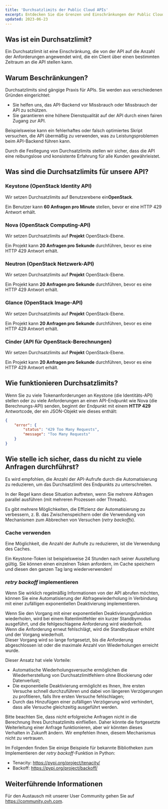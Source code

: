 ```yaml
---
title: 'Durchsatzlimits der Public Cloud APIs'
excerpt: Entdecken Sie die Grenzen und Einschränkungen der Public Cloud API
updated: 2023-06-23
---
```


## Was ist ein Durchsatzlimit?

Ein Durchsatzlimit ist eine Einschränkung, die von der API auf die Anzahl der Anforderungen angewendet wird, die ein Client über einen bestimmten Zeitraum an die API stellen kann.

## Warum Beschränkungen?

Durchsatzlimits sind gängige Praxis für APIs. Sie werden aus verschiedenen Gründen eingerichtet:

- Sie helfen uns, das API-Backend vor Missbrauch oder Missbrauch der API zu schützen.
- Sie garantieren eine höhere Dienstqualität auf der API durch einen fairen Zugang zur API.

Beispielsweise kann ein fehlerhaftes oder falsch optimiertes Skript versuchen, die API übermäßig zu verwenden, was zu Leistungsproblemen beim API-Backend führen kann. 

Durch die Festlegung von Durchsatzlimits stellen wir sicher, dass die API eine reibungslose und konsistente Erfahrung für alle Kunden gewährleistet.

## Was sind die Durchsatzlimits für unsere API?

### Keystone (OpenStack Identity API)

Wir setzen Durchsatzlimits auf Benutzerebene ein**OpenStack**.

Ein Benutzer kann **60 Anfragen pro Minute** stellen, bevor er eine HTTP 429 Antwort erhält.

### Nova (OpenStack Computing-API)

Wir setzen Durchsatzlimits auf **Projekt** OpenStack-Ebene.

Ein Projekt kann **20 Anfragen pro Sekunde** durchführen, bevor es eine HTTP 429 Antwort erhält.

### Neutron (OpenStack Netzwerk-API)

Wir setzen Durchsatzlimits auf **Projekt** OpenStack-Ebene.

Ein Projekt kann **20 Anfragen pro Sekunde** durchführen, bevor es eine HTTP 429 Antwort erhält.

### Glance (OpenStack Image-API)

Wir setzen Durchsatzlimits auf **Projekt** OpenStack-Ebene.

Ein Projekt kann **20 Anfragen pro Sekunde** durchführen, bevor es eine HTTP 429 Antwort erhält.

### Cinder (API für OpenStack-Berechnungen)

Wir setzen Durchsatzlimits auf **Projekt** OpenStack-Ebene.

Ein Projekt kann **20 Anfragen pro Sekunde** durchführen, bevor es eine HTTP 429 Antwort erhält.

## Wie funktionieren Durchsatzlimits?

Wenn Sie zu viele Tokenanforderungen an Keystone (die Identitäts-API) stellen oder zu viele Anforderungen an einen API-Endpunkt wie Nova (die Berechnungs-API) senden, beginnt der Endpunkt mit einem **HTTP 429** Antwortcode, der ein JSON-Objekt wie dieses enthält:

```json
{
    "error": {
        "status": "429 Too Many Requests",
        "message": "Too Many Requests"
    }
}
```

## Wie stelle ich sicher, dass du nicht zu viele Anfragen durchführst?

Es wird empfohlen, die Anzahl der API-Aufrufe durch die Automatisierung zu reduzieren, um das Durchsatzlimit des Endpunkts zu unterschreiten.

In der Regel kann diese Situation auftreten, wenn Sie mehrere Abfragen parallel ausführen (mit mehreren Prozessen oder Threads).

Es gibt mehrere Möglichkeiten, die Effizienz der Automatisierung zu verbessern, z. B. das Zwischenspeichern oder die Verwendung von Mechanismen zum Abbrechen von Versuchen (*retry backoffs*).

### Cache verwenden

Eine Möglichkeit, die Anzahl der Aufrufe zu reduzieren, ist die Verwendung des Caches.

Ein Keystone-Token ist beispielsweise 24 Stunden nach seiner Ausstellung gültig. Sie können einen einzelnen Token anfordern, im Cache speichern und diesen den ganzen Tag lang wiederverwenden!

### *retry backoff* implementieren

Wenn Sie wirklich regelmäßig Informationen von der API abrufen möchten, können Sie eine Automatisierung der Abfragewiederholung in Verbindung mit einer zufälligen exponentiellen Deaktivierung implementieren.

Wenn Sie den Vorgang mit einer exponentiellen Deaktivierungsfunktion wiederholen, wird bei einem Ratenlimitfehler ein kurzer Standbymodus ausgeführt, und die fehlgeschlagene Anforderung wird wiederholt.<br>
Wenn die Anforderung erneut fehlschlägt, wird die Standbydauer erhöht und der Vorgang wiederholt.<br>
Dieser Vorgang wird so lange fortgesetzt, bis die Anforderung abgeschlossen ist oder die maximale Anzahl von Wiederholungen erreicht wurde.

Dieser Ansatz hat viele Vorteile:

- Automatische Wiederholungsversuche ermöglichen die Wiederherstellung von Durchsatzlimitfehlern ohne Blockierung oder Datenverlust;
- Die exponentielle Deaktivierung ermöglicht es Ihnen, Ihre ersten Versuche schnell durchzuführen und dabei von längeren Verzögerungen zu profitieren, falls Ihre ersten Versuche fehlschlagen;
- Durch das Hinzufügen einer zufälligen Verzögerung wird verhindert, dass alle Versuche gleichzeitig ausgeführt werden.

Bitte beachten Sie, dass nicht erfolgreiche Anfragen nicht in die Berechnung Ihres Durchsatzlimits einfließen. Daher könnte die fortgesetzte Weiterleitung einer Anfrage funktionieren, aber wir könnten dieses Verhalten in Zukunft ändern. Wir empfehlen Ihnen, diesem Mechanismus nicht zu vertrauen.

Im Folgenden finden Sie einige Beispiele für bekannte Bibliotheken zum Implementieren der *retry backoff*-Funktion in Python:

- Tenacity: <https://pypi.org/project/tenacity/>
- Backoff: <https://pypi.org/project/backoff/>

## Weiterführende Informationen

Für den Austausch mit unserer User Community gehen Sie auf <https://community.ovh.com>.
